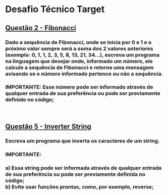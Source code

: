 # Desafio Técnico Target

## [Questão 2 - Fibonacci](https://github.com/AlexFlorenco/target-desafio-tecnico/tree/main/fibonacci)
### Dado a sequência de Fibonacci, onde se inicia por 0 e 1 e o próximo valor sempre será a soma dos 2 valores anteriores (exemplo: 0, 1, 1, 2, 3, 5, 8, 13, 21, 34...), escreva um programa na linguagem que desejar onde, informado um número, ele calcule a sequência de Fibonacci e retorne uma mensagem avisando se o número informado pertence ou não a sequência.
### IMPORTANTE:   Esse número pode ser informado através de qualquer entrada de sua preferência ou pode ser previamente definido no código;  

<br>

## [Questão 5 - Inverter String](https://github.com/AlexFlorenco/target-desafio-tecnico/tree/main/inverteString)
### Escreva um programa que inverta os caracteres de um string.
### IMPORTANTE:
### a) Essa string pode ser informada através de qualquer entrada de sua preferência ou pode ser previamente definida no código;<br>b) Evite usar funções prontas, como, por exemplo, reverse; 
